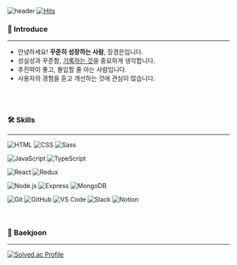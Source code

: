 ![header](https://capsule-render.vercel.app/api?type=waving&color=0:22a6b3,100:7ed6df&height=200&section=header&text=Jang%20Kyung-eun&desc=JKyEun&descAlign=83&descAlignY=50&descSize=23&animation=fadeIn&fontSize=70&fontAlign=65&fontAlignY=30&fontColor=ecf0f1)
[![Hits](https://hits.seeyoufarm.com/api/count/incr/badge.svg?url=https%3A%2F%2Fgithub.com%2FJKyEun&count_bg=%237ED6DF&title_bg=%23686DE0&icon=github.svg&icon_color=%23FFFFFF&title=hits&edge_flat=false)](https://github.com/JKyEun)

### 🐳 Introduce
---
- 안녕하세요! **꾸준히 성장하는 사람**, 장경은입니다.<br />
- 성실성과 꾸준함, <a href="https://jkyeun.notion.site/Kyung-Eun-s-Study-Note-0740f1d7a11947b19dd516b01b07fd21" target="_blank">기록하는 것</a>을 중요하게 생각합니다.<br />
- 추진력이 좋고, 몰입할 줄 아는 사람입니다.
- 사용자의 경험을 듣고 개선하는 것에 관심이 많습니다.<br />
<br /><br /><br />

### 🛠 Skills
---
![HTML](https://img.shields.io/badge/HTML5-E34F26?style=flat&logo=HTML5&logoColor=white)
![CSS](https://img.shields.io/badge/CSS3-1572B6?style=flat&logo=CSS3&logoColor=white)
![Sass](https://img.shields.io/badge/Sass-CC6699?style=flat&logo=Sass&logoColor=white)

![JavaScript](https://img.shields.io/badge/JavaScript-F7DF1E?style=flat&logo=JavaScript&logoColor=black)
![TypeScript](https://img.shields.io/badge/TypeScript-3178C6?style=flat&logo=TypeScript&logoColor=white)

![React](https://img.shields.io/badge/React-61DAFB?style=flat&logo=React&logoColor=black)
![Redux](https://img.shields.io/badge/Redux-764ABC?style=flat&logo=Redux&logoColor=white)

![Node.js](https://img.shields.io/badge/Node.js-339933?style=flat&logo=Node.js&logoColor=white)
![Express](https://img.shields.io/badge/Express-000000?style=flat&logo=Express&logoColor=white)
![MongoDB](https://img.shields.io/badge/MongoDB-47A248?style=flat&logo=MongoDB&logoColor=white)

![Git](https://img.shields.io/badge/Git-F05032?style=flat&logo=Git&logoColor=white)
![GitHub](https://img.shields.io/badge/GitHub-181717?style=flat&logo=GitHub&logoColor=white)
![VS Code](https://img.shields.io/badge/VS&nbsp;Code-007ACC?style=flat&logo=VisualStudioCode&logoColor=white)
![Slack](https://img.shields.io/badge/Slack-4A154B?style=flat&logo=Slack&logoColor=white)
![Notion](https://img.shields.io/badge/Notion-000000?style=flat&logo=Notion&logoColor=white)
<br /><br /><br />

### 🌊 Baekjoon
---
[![Solved.ac Profile](http://mazassumnida.wtf/api/v2/generate_badge?boj=j56237)](https://solved.ac/j56237/)
<br /><br />
